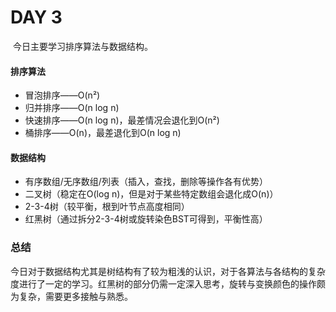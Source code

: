 # DAY 3

​	   今日主要学习排序算法与数据结构。

#### 排序算法

* 冒泡排序——O(n²)
* 归并排序——O(n log n)
* 快速排序——O(n log n)，最差情况会退化到O(n²)
* 桶排序——O(n)，最差退化到O(n log n)

#### 数据结构

* 有序数组/无序数组/列表（插入，查找，删除等操作各有优势）
* 二叉树（稳定在O(log n)，但是对于某些特定数组会退化成O(n)）
* 2-3-4树（较平衡，根到叶节点高度相同）
* 红黑树（通过拆分2-3-4树或旋转染色BST可得到，平衡性高）

### 总结

​		今日对于数据结构尤其是树结构有了较为粗浅的认识，对于各算法与各结构的复杂度进行了一定的学习。红黑树的部分仍需一定深入思考，旋转与变换颜色的操作颇为复杂，需要更多接触与熟悉。